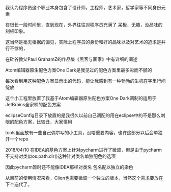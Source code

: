 我认为程序员这个职业本身包含了设计师，工程师，艺术家，哲学家等不同身份元素

在很长一段时间里，直到现在，外界往往对程序员充满了 呆板，无趣，没品味的刻板印象。

这当然是毫无根据的偏见，实际上程序员的身份和好的品味以及对艺术的追求是并行不悖的，

在硅谷教父Paul GrahamZ的作品集《黑客与画家》中有详细的阐述

Atom编辑器原生配色方案One Dark是我见过的配色方案里最多彩而不腻的

每次看到用这种配色方案显示出的代码，能让我感到有一种勃勃的生机在字里行间绽放

这个小工程里放置了我基于Atom编辑器原生配色方案One Dark调制的适用于JetBrains全家桶的配色方案

eclipseConfig目录下放置的是我很久以前自己调配的用在eclipse中的不是那么刺眼的配色方案，比较丑，大家慎用

tools里面放有一些自己偶尔写的小工具，没啥重要内容，也许这部分以后会单独开一个repo


2018/04/10
在IDEA的基色方案上针对pycharm进行了微调，但是由于pycharm不支持对类似os.path.dir()这种针对类名单独配色的选项

因此pycharm暂时还不能像IDEA那样对类名 包名配以独立的染色

从目前的使用情况来看，Clion也需要微调一个独立的版本，当然这个需求要放在下个迭代了。
